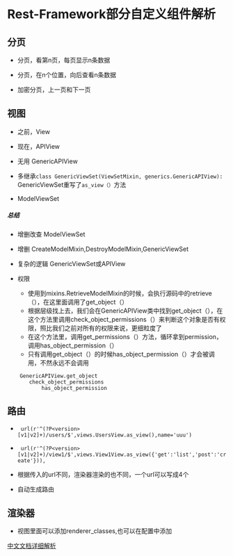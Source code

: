 Rest-Framework部分自定义组件解析
======

## 分页

- 分页，看第n页，每页显示n条数据

- 分页，在n个位置，向后查看n条数据

- 加密分页，上一页和下一页



## 视图

- 之前，View

- 现在，APIView


- 无用  GenericAPIView


- 多继承`class GenericViewSet(ViewSetMixin, generics.GenericAPIView):`  GenericViewSet重写了`as_view（）`方法

- ModelViewSet


##### 总结
- 增删改查  ModelViewSet
- 增删  CreateModelMixin,DestroyModelMixin,GenericViewSet
- 复杂的逻辑  GenericViewSet或APIView

- 权限
    - 使用到mixins.RetrieveModelMixin的时候，会执行源码中的retrieve（），在这里面调用了get_object（）
    - 根据层级找上去，我们会在GenericAPIView类中找到get_object（），在这个方法里调用check_object_permissions（）来判断这个对象是否有权限，照比我们之前对所有的权限来说，更细粒度了
    - 在这个方法里，调用get_permissions（）方法，循环拿到permission，调用has_object_permission（）
    - 只有调用get_object（）的时候has_object_permission（）才会被调用，不然永远不会调用
```
    GenericAPIView.get_object
       check_object_permissions
	       has_object_permission
```


## 路由

- ` url(r'^(?P<version>[v1|v2]+)/users/$',views.UsersView.as_view(),name='uuu')`
- ` url(r'^(?P<version>[v1|v2]+)/view1/$',views.View1View.as_view({'get':'list','post':'create'})),`

- 根据传入的url不同，渲染器渲染的也不同，一个url可以写成4个


- 自动生成路由


## 渲染器

- 视图里面可以添加renderer_classes,也可以在配置中添加


[中文文档详细解析](https://yuansuixin.github.io/2018/05/01/rest-viewset/ "详细解析")













